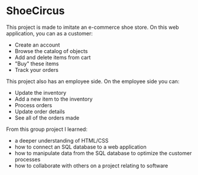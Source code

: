 # ShoeCircus

This project is made to imitate an e-commerce shoe store. On this web application, you can as a customer:
- Create an account
- Browse the catalog of objects
- Add and delete items from cart
- "Buy" these items
- Track your orders

This project also has an employee side. On the employee side you can:

- Update the inventory
- Add a new item to the inventory
- Process orders
- Update order details
- See all of the orders made

From this group project I learned:

- a deeper understanding of HTML/CSS
- how to connect an SQL database to a web application
- how to manipulate data from the SQL database to optimize the customer processes
- how to collaborate with others on a project relating to software
